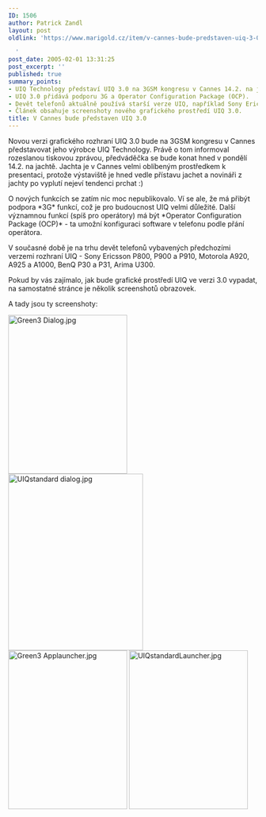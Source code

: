 ```yaml
---
ID: 1506
author: Patrick Zandl
layout: post
oldlink: 'https://www.marigold.cz/item/v-cannes-bude-predstaven-uiq-3-0

  '
post_date: 2005-02-01 13:31:25
post_excerpt: ''
published: true
summary_points:
- UIQ Technology představí UIQ 3.0 na 3GSM kongresu v Cannes 14.2. na jachtě.
- UIQ 3.0 přidává podporu 3G a Operator Configuration Package (OCP).
- Devět telefonů aktuálně používá starší verze UIQ, například Sony Ericsson P910.
- Článek obsahuje screenshoty nového grafického prostředí UIQ 3.0.
title: V Cannes bude představen UIQ 3.0
---
```


<p>Novou verzi grafického rozhraní UIQ 3.0 bude
na 3GSM kongresu v Cannes představovat jeho výrobce UIQ Technology.
Právě o tom informoval rozeslanou tiskovou zprávou, předváděčka se bude
konat hned v pondělí 14.2. na jachtě. Jachta je v Cannes velmi
oblíbeným prostředkem k presentaci, protože výstaviště je hned vedle
přístavu jachet a novináři z jachty po vyplutí nejeví tendenci prchat :)</p>

<p>O
nových funkcích se zatím nic moc nepublikovalo. Ví se ale, že má přibýt
podpora *3G* funkcí, což je pro budoucnost UIQ velmi důležité. Další
významnou funkcí (spíš pro operátory) má být *Operator Configuration
Package (OCP)* - ta umožní konfiguraci software v telefonu podle přání
operátora.</p>

<p>V současné době je na trhu devět telefonů
vybavených předchozími verzemi rozhraní UIQ - Sony Ericsson P800, P900
a P910, Motorola A920, A925 a A1000, BenQ P30 a P31, Arima U300.</p>

<p>Pokud
by vás zajímalo, jak bude grafické prostředí UIQ ve verzi 3.0 vypadat,
na samostatné stránce je několik screenshotů obrazovek.
</p>

<!--more--><p>A tady jsou ty screenshoty:</p>

<p><img src="/wp-content/uploads/1/mms-122389303.jpeg" alt="Green3 Dialog.jpg" width="240" height="320" />
<img src="/wp-content/uploads/1/mms-912246665.jpeg" alt="UIQstandard dialog.jpg" width="272" height="356" />
<img src="/wp-content/uploads/1/mms-51027413.jpeg" alt="Green3 Applauncher.jpg" width="240" height="320" />
<img src="/wp-content/uploads/1/mms-874391669.jpeg" alt="UIQstandardLauncher.jpg" width="240" height="320" />
</p>